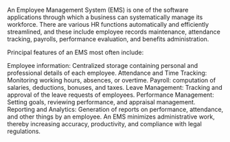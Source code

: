 An Employee Management System (EMS) is one of the software applications through which a business can systematically manage its workforce. There are various HR functions automatically and efficiently streamlined, and these include employee records maintenance, attendance tracking, payrolls, performance evaluation, and benefits administration.

Principal features of an EMS most often include:

Employee information: Centralized storage containing personal and professional details of each employee.
Attendance and Time Tracking: Monitoring working hours, absences, or overtime.
Payroll: computation of salaries, deductions, bonuses, and taxes.
Leave Management: Tracking and approval of the leave requests of employees.
Performance Management: Setting goals, reviewing performance, and appraisal management.
Reporting and Analytics: Generation of reports on performance, attendance, and other things by an employee.
An EMS minimizes administrative work, thereby increasing accuracy, productivity, and compliance with legal regulations.
